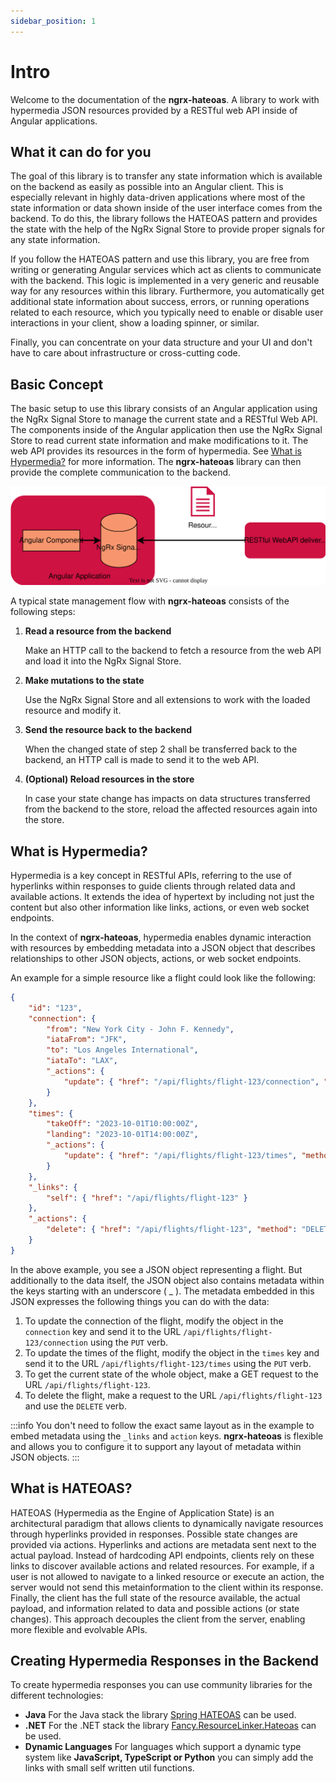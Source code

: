 ```yaml
---
sidebar_position: 1
---
```


# Intro

Welcome to the documentation of the **ngrx-hateoas**. A library to work with hypermedia JSON resources provided by a RESTful web API inside of Angular applications.

## What it can do for you
The goal of this library is to transfer any state information which is available on the backend as easily as possible into an Angular client. This is especially relevant in highly data-driven applications where most of the state information or data shown inside of the user interface comes from the backend. To do this, the library follows the HATEOAS pattern and provides the state with the help of the NgRx Signal Store to provide proper signals for any state information.

If you follow the HATEOAS pattern and use this library, you are free from writing or generating Angular services which act as clients to communicate with the backend. This logic is implemented in a very generic and reusable way for any resources within this library. Furthermore, you automatically get additional state information about success, errors, or running operations related to each resource, which you typically need to enable or disable user interactions in your client, show a loading spinner, or similar.

Finally, you can concentrate on your data structure and your UI and don't have to care about infrastructure or cross-cutting code.

## Basic Concept
The basic setup to use this library consists of an Angular application using the NgRx Signal Store to manage the current state and a RESTful Web API. The components inside of the Angular application then use the NgRx Signal Store to read current state information and make modifications to it. The web API provides its resources in the form of hypermedia. See [What is Hypermedia?](#what-is-hypermedia) for more information. The **ngrx-hateoas** library can then provide the complete communication to the backend.

![Example banner](./assets/basic-concept.drawio.svg)

A typical state management flow with **ngrx-hateoas** consists of the following steps:

1. **Read a resource from the backend** 

    Make an HTTP call to the backend to fetch a resource from the web API and load it into the NgRx Signal Store.

2. **Make mutations to the state** 

    Use the NgRx Signal Store and all extensions to work with the loaded resource and modify it.

3. **Send the resource back to the backend**

    When the changed state of step 2 shall be transferred back to the backend, an HTTP call is made to send it to the web API.

4. **(Optional) Reload resources in the store**

    In case your state change has impacts on data structures transferred from the backend to the store, reload the affected resources again into the store.

## What is Hypermedia?
Hypermedia is a key concept in RESTful APIs, referring to the use of hyperlinks within responses to guide clients through related data and available actions. It extends the idea of hypertext by including not just the content but also other information like links, actions, or even web socket endpoints.

In the context of **ngrx-hateoas**, hypermedia enables dynamic interaction with resources by embedding metadata into a JSON object that describes relationships to other JSON objects, actions, or web socket endpoints.

An example for a simple resource like a flight could look like the following:

```json
{
    "id": "123",
    "connection": {
        "from": "New York City - John F. Kennedy",
        "iataFrom": "JFK",
        "to": "Los Angeles International",
        "iataTo": "LAX",
        "_actions": {
            "update": { "href": "/api/flights/flight-123/connection", "method": "PUT" }
        }
    },
    "times": {
        "takeOff": "2023-10-01T10:00:00Z",
        "landing": "2023-10-01T14:00:00Z",
        "_actions": {
            "update": { "href": "/api/flights/flight-123/times", "method": "PUT" }
        }
    },
    "_links": {
        "self": { "href": "/api/flights/flight-123" }
    },
    "_actions": {
        "delete": { "href": "/api/flights/flight-123", "method": "DELETE" }
    }
}
```

In the above example, you see a JSON object representing a flight. But additionally to the data itself, the JSON object also contains metadata within the keys starting with an underscore ( _ ). The metadata embedded in this JSON expresses the following things you can do with the data: 

1. To update the connection of the flight, modify the object in the ``connection`` key and send it to the URL ``/api/flights/flight-123/connection`` using the ```PUT``` verb.
2. To update the times of the flight, modify the object in the ``times`` key and send it to the URL ``/api/flights/flight-123/times`` using the ```PUT``` verb.
3. To get the current state of the whole object, make a GET request to the URL ``/api/flights/flight-123``.
4. To delete the flight, make a request to the URL ``/api/flights/flight-123`` and use the ``DELETE`` verb.

:::info
You don't need to follow the exact same layout as in the example to embed metadata using the ``_links`` and ``action`` keys. **ngrx-hateoas** is flexible and allows you to configure it to support any layout of metadata within JSON objects.
:::

## What is HATEOAS?

HATEOAS (Hypermedia as the Engine of Application State) is an architectural paradigm that allows clients to dynamically navigate resources through hyperlinks provided in responses. Possible state changes are provided via actions. Hyperlinks and actions are metadata sent next to the actual payload. Instead of hardcoding API endpoints, clients rely on these links to discover available actions and related resources. For example, if a user is not allowed to navigate to a linked resource or execute an action, the server would not send this metainformation to the client within its response. Finally, the client has the full state of the resource available, the actual payload, and information related to data and possible actions (or state changes). This approach decouples the client from the server, enabling more flexible and evolvable APIs.

## Creating Hypermedia Responses in the Backend
To create hypermedia responses you can use community libraries for the different technologies:

* **Java** For the Java stack the library [Spring HATEOAS](https://spring.io/projects/spring-hateoas) can be used.
* **.NET** For the .NET stack the library [Fancy.ResourceLinker.Hateoas](https://www.nuget.org/packages/Fancy.ResourceLinker.Hateoas) can be used.
* **Dynamic Languages** For languages which support a dynamic type system like **JavaScript, TypeScript or Python** you can simply add the links with small self written util functions.
